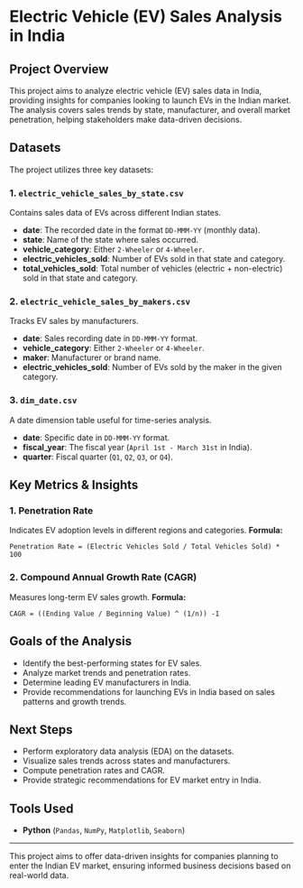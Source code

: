 # Electric Vehicle (EV) Sales Analysis in India

## Project Overview
This project aims to analyze electric vehicle (EV) sales data in India, providing insights for companies looking to launch EVs in the Indian market. The analysis covers sales trends by state, manufacturer, and overall market penetration, helping stakeholders make data-driven decisions.

## Datasets
The project utilizes three key datasets:

### 1. `electric_vehicle_sales_by_state.csv`
Contains sales data of EVs across different Indian states.
- **date**: The recorded date in the format `DD-MMM-YY` (monthly data).
- **state**: Name of the state where sales occurred.
- **vehicle_category**: Either `2-Wheeler` or `4-Wheeler`.
- **electric_vehicles_sold**: Number of EVs sold in that state and category.
- **total_vehicles_sold**: Total number of vehicles (electric + non-electric) sold in that state and category.

### 2. `electric_vehicle_sales_by_makers.csv`
Tracks EV sales by manufacturers.
- **date**: Sales recording date in `DD-MMM-YY` format.
- **vehicle_category**: Either `2-Wheeler` or `4-Wheeler`.
- **maker**: Manufacturer or brand name.
- **electric_vehicles_sold**: Number of EVs sold by the maker in the given category.

### 3. `dim_date.csv`
A date dimension table useful for time-series analysis.
- **date**: Specific date in `DD-MMM-YY` format.
- **fiscal_year**: The fiscal year (`April 1st - March 31st` in India).
- **quarter**: Fiscal quarter (`Q1`, `Q2`, `Q3`, or `Q4`).

## Key Metrics & Insights

### 1. Penetration Rate
Indicates EV adoption levels in different regions and categories.
**Formula:**
```
Penetration Rate = (Electric Vehicles Sold / Total Vehicles Sold) * 100
```

### 2. Compound Annual Growth Rate (CAGR)
Measures long-term EV sales growth.
**Formula:**
```
CAGR = ((Ending Value / Beginning Value) ^ (1/n)) -1
```

## Goals of the Analysis
- Identify the best-performing states for EV sales.
- Analyze market trends and penetration rates.
- Determine leading EV manufacturers in India.
- Provide recommendations for launching EVs in India based on sales patterns and growth trends.

## Next Steps
- Perform exploratory data analysis (EDA) on the datasets.
- Visualize sales trends across states and manufacturers.
- Compute penetration rates and CAGR.
- Provide strategic recommendations for EV market entry in India.

## Tools Used
- **Python** (`Pandas`, `NumPy`, `Matplotlib`, `Seaborn`)


---
This project aims to offer data-driven insights for companies planning to enter the Indian EV market, ensuring informed business decisions based on real-world data.


